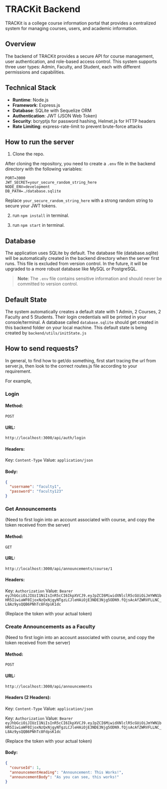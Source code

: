 # TRACKit Backend

TRACKit is a college course information portal that provides a centralized system for managing courses, users, and academic information.

## Overview

The backend of TRACKit provides a secure API for course management, user authentication, and role-based access control. This system supports three user types: Admin, Faculty, and Student, each with different permissions and capabilities.

## Technical Stack

- **Runtime**: Node.js
- **Framework**: Express.js
- **Database**: SQLite with Sequelize ORM
- **Authentication**: JWT (JSON Web Token)
- **Security**: bcryptjs for password hashing, Helmet.js for HTTP headers
- **Rate Limiting**: express-rate-limit to prevent brute-force attacks

## How to run the server

1. Clone the repo.

After cloning the repository, you need to create a `.env` file in the backend directory with the following variables:

```
PORT=3000
JWT_SECRET=your_secure_random_string_here
NODE_ENV=development
DB_PATH=./database.sqlite
```

Replace `your_secure_random_string_here` with a strong random string to secure your JWT tokens.

2. run `npm install` in terminal.

3. run `npm start` in terminal.

## Database

The application uses SQLite by default. The database file (database.sqlite) will be
automatically created in the backend directory when the server first runs. This file
is excluded from version control.
In the future, it will be upgraded to a more robust database like MySQL or PostgreSQL.

> **Note**: The `.env` file contains sensitive information and should never be committed to version control.

## Default State

The system automatically creates a default state with 1 Admin, 2 Courses, 2 Faculty and 5 Students. Their login credentials will be printed in your console/terminal. A database called `database.sqlite` should get created in this backend folder on your local machine. 
This default state is being created by `backend/utils/initState.js`


## How to send requests?

In general, to find how to get/do something, first start tracing the url from server.js, then look to the correct routes.js file according to your requirement.

For example,

### Login

#### Method:

`POST`

#### URL:

`http://localhost:3000/api/auth/login`

#### Headers:

Key: `Content-Type`
Value: `application/json`

#### Body:

```json
{
  "username": "faculty1",
  "password": "faculty123"
}
```

### Get Announcements

(Need to first login into an account associated with course, and copy the token received from the server)

#### Method:

`GET`

#### URL:

`http://localhost:3000/api/announcements/course/1`

#### Headers:

Key: `Authorization`
Value: `Bearer eyJhbGciOiJIUzI1NiIsInR5cCI6IkpXVCJ9.eyJpZCI6MiwidXNlclR5cGUiOiJmYWN1bHR5IiwiaWF0IjoxNzQxNjgyNTgzLCJleHAiOjE3NDE3Njg5ODN9.fQjsAcAfZWRVFLLNC_L8Az9ysQQB6PNhTc8FdpsK1dc`

(Replace the token with your actual token)

### Create Announcements as a Faculty

(Need to first login into an account associated with course, and copy the token received from the server)

#### Method:

`POST`

#### URL:

`http://localhost:3000/api/announcements`

#### Headers (2 Headers):

Key: `Content-Type`
Value: `application/json`

Key: `Authorization`
Value: `Bearer eyJhbGciOiJIUzI1NiIsInR5cCI6IkpXVCJ9.eyJpZCI6MiwidXNlclR5cGUiOiJmYWN1bHR5IiwiaWF0IjoxNzQxNjgyNTgzLCJleHAiOjE3NDE3Njg5ODN9.fQjsAcAfZWRVFLLNC_L8Az9ysQQB6PNhTc8FdpsK1dc`

(Replace the token with your actual token)

#### Body:

```json
{
  "courseId": 1,
  "announcementHeading": "Announcement: This Works!",
  "announcementBody": "As you can see, this works!"
}
```
